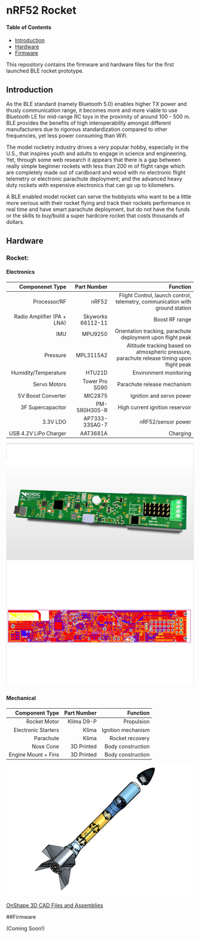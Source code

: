 # nRF52 Rocket

#### Table of Contents
* [Introduction](#introduction)
* [Hardware](#hardware)
* [Firmware](#firmware)

This repository contains the firmware and hardware files for the first launched BLE rocket prototype.

## Introduction

As the BLE standard (namely Bluetooth 5.0) enables higher TX power and thusly communication range, it becomes more and more viable to use Bluetooth LE for mid-range RC toys in the proximity of around 100 - 500 m. BLE provides the benefits of high interoperability amongst different manufacturers due to rigorous standardization compared to other frequencies, yet less power consuming than Wifi.

The model rocketry industry drives a very popular hobby, especially in the U.S., that inspires youth and adults to engage in science and engineering. Yet, through some web research it appears that there is a gap between really simple beginner rockets with less than 200 m of flight range which are completely made out of cardboard and wood with no electronic flight telemetry or electronic parachute deployment; and the advanced heavy duty rockets with expensive electronics that can go up to kilometers.

A BLE enabled model rocket can serve the hobbyists who want to be a little more serious with their rocket flying and track their rockets performance in real time and have smart parachute deployment, but do not have the funds or the skills to buy/build a super hardcore rocket that costs thousands of dollars.

## Hardware

### Rocket:
#### Electronics
Componenet Type | Part Number | Function
---:|---:|---:|
Processor/RF| nRF52 | Flight Control, launch control, telemetry, communication with ground station
Radio Amplifier (PA + LNA)| Skyworks 66112-11 | Boost RF range
IMU | MPU9250 | Orientation tracking, parachute deployment upon flight peak
Pressure | MPL3115A2 | Altitude tracking based on atmospheric pressure, parachute release timing upon flight peak
Humidity/Temperature | HTU21D | Environment monitoring
Servo Motors | Tower Pro SG90 | Parachute release mechanism
5V Boost Converter  | MIC2875 | Ignition and servo power
3F Supercapacitor | PM-5R0H305-R | High current ignition reservoir
3.3V LDO | AP7333-33SAG-7 | nRF52/sensor power
USB 4.2V LiPo Charger | AAT3681A | Charging

![Alt text](/hw/hw_screenshots/PCB_3d_view.png?raw=true "3D View")
![Alt text](/hw/hw_screenshots/PCB_stacked_view.png?raw=true "Stacked View")

#### Mechanical
Component Type | Part Number | Function
---:|---:|---:|
Rocket Motor| Klima D9-P | Propulsion
Electronic Starters | Klima | Ignition mechanism
Parachute | Klima | Rocket recovery
Nose Cone | 3D Printed | Body construction
Engine Mount + Fins | 3D Printed | Body construction

![Alt text](/hw/hw_screenshots/Rocket_assembly.png?raw=true "Rocket CAD Assembly")

[OnShape 3D CAD Files and Assemblies](https://cad.onshape.com/documents/a4d45ed022dbb8a2dc83f180/w/58fca6c234a131fe917f28c8/e/50b00e1e04cebf07ed807ff0 "Rocket CAD Files")


##Firmware

(Coming Soon!)
